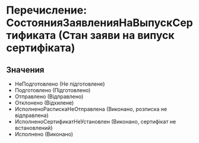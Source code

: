 ﻿# Перечисление: СостоянияЗаявленияНаВыпускСертификата (Стан заяви на випуск сертифіката)

## Значения

- НеПодготовлено (Не підготовлене)
- Подготовлено (Підготовлено)
- Отправлено (Відправлено)
- Отклонено (Відхилене)
- ИсполненоРаспискаНеОтправлена (Виконано, розписка не відправлена)
- ИсполненоСертификатНеУстановлен (Виконано, сертифікат не встановлений)
- Исполнено (Виконано)


